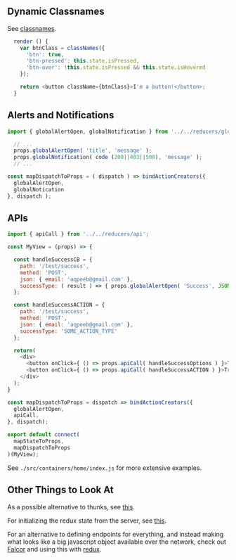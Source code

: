 ## Dynamic Classnames

See [classnames](https://github.com/JedWatson/classnames).

```javascript
  render () {
    var btnClass = classNames({
      'btn': true,
      'btn-pressed': this.state.isPressed,
      'btn-over': !this.state.isPressed && this.state.isHovered
    });

    return <button className={btnClass}>I'm a button!</button>;
  }
```

## Alerts and Notifications

```javascript
import { globalAlertOpen, globalNotification } from '../../reducers/global';

  // ...
  props.globalAlertOpen( 'title', 'message' );
  props.globalNotification( code (200||403||500), 'message' );
  // ...

const mapDispatchToProps = ( dispatch ) => bindActionCreators({
  globalAlertOpen,
  globalNotication
}, dispatch );
```

## APIs

```javascript
import { apiCall } from '../../reducers/api';

const MyView = (props) => {

  const handleSuccessCB = {
    path: '/test/success',
    method: 'POST',
    json: { email: 'aqpeeb@gmail.com' },
    successType: ( result ) => { props.globalAlertOpen( 'Success', JSON.stringify( result, null, 2 ) ); }
  };

  const handleSuccessACTION = {
    path: '/test/success',
    method: 'POST',
    json: { email: 'aqpeeb@gmail.com' },
    successType: 'SOME_ACTION_TYPE'
  };

  return(
    <div>
      <button onClick={ () => props.apiCall( handleSuccessOptions ) }>Try Something</a>
      <button onClick={ () => props.apiCall( handleSuccessACTION ) }>Try Something</a>
    </div>
  );
}

const mapDispatchToProps = dispatch => bindActionCreators({
  globalAlertOpen,
  apiCall,
}, dispatch);

export default connect(
  mapStateToProps, 
  mapDispatchToProps
)(MyView);
```

See `./src/containers/home/index.js` for more extensive examples.

## Other Things to Look At

As a possible alternative to thunks, see [this](https://github.com/ericclemmons/react-resolver).

For initializing the redux state from the server, see [this](https://github.com/KELiON/redux-async-initial-state).

For an alternative to defining endpoints for everything, and instead making
what looks like a big javascript object available over the network, check
out [Falcor](https://netflix.github.io/falcor/starter/why-falcor.html) and
using this with [redux](https://github.com/ekosz/redux-falcor).

